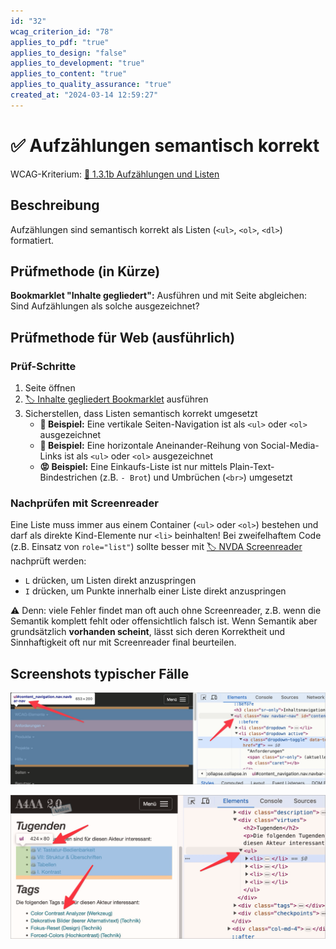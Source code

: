 ```yaml
---
id: "32"
wcag_criterion_id: "78"
applies_to_pdf: "true"
applies_to_design: "false"
applies_to_development: "true"
applies_to_content: "true"
applies_to_quality_assurance: "true"
created_at: "2024-03-14 12:59:27"
---
```


# ✅ Aufzählungen semantisch korrekt

WCAG-Kriterium: [📜 1.3.1b Aufzählungen und Listen](..)

## Beschreibung

Aufzählungen sind semantisch korrekt als Listen (`<ul>`, `<ol>`, `<dl>`) formatiert.

## Prüfmethode (in Kürze)

**Bookmarklet "Inhalte gegliedert":** Ausführen und mit Seite abgleichen: Sind Aufzählungen als solche ausgezeichnet?

## Prüfmethode für Web (ausführlich)

### Prüf-Schritte

1. Seite öffnen
1. [🏷️ Inhalte gegliedert Bookmarklet](/de/tags/inhalte-gegliedert-bookmarklet) ausführen
1. Sicherstellen, dass Listen semantisch korrekt umgesetzt
    - **🙂 Beispiel:** Eine vertikale Seiten-Navigation ist als `<ul>` oder `<ol>` ausgezeichnet
    - **🙂 Beispiel:** Eine horizontale Aneinander-Reihung von Social-Media-Links ist als `<ul>` oder `<ol>` ausgezeichnet
    - **😡 Beispiel:** Eine Einkaufs-Liste ist nur mittels Plain-Text-Bindestrichen (z.B. `- Brot`) und Umbrüchen (`<br>`) umgesetzt

### Nachprüfen mit Screenreader

Eine Liste muss immer aus einem Container (`<ul>` oder `<ol>`) bestehen und darf als direkte Kind-Elemente nur `<li>` beinhalten! Bei zweifelhaftem Code (z.B. Einsatz von `role="list"`) sollte besser mit [🏷️ NVDA Screenreader](/de/tags/nvda-screenreader) nachprüft werden:

- `L` drücken, um Listen direkt anzuspringen
- `I` drücken, um Punkte innerhalb einer Liste direkt anzuspringen

⚠️ Denn: viele Fehler findet man oft auch ohne Screenreader, z.B. wenn die Semantik komplett fehlt oder offensichtlich falsch ist. Wenn Semantik aber grundsätzlich **vorhanden scheint**, lässt sich deren Korrektheit und Sinnhaftigkeit oft nur mit Screenreader final beurteilen.

## Screenshots typischer Fälle

![Navigations-Liste in A4AA](images/navigations-liste-in-a4aa.png)

![Diverse Listen in A4AA](images/diverse-listen-in-a4aa.png)
